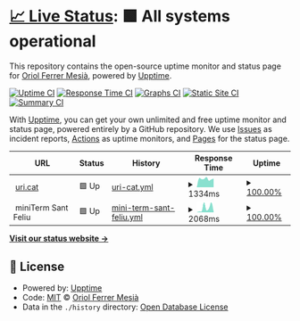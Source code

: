 # [📈 Live Status](https://armadillu.github.io/upptime): <!--live status--> **🟩 All systems operational**

This repository contains the open-source uptime monitor and status page for [Oriol Ferrer Mesià](http://uri.cat), powered by [Upptime](https://github.com/upptime/upptime).

[![Uptime CI](https://github.com/armadillu/upptime/workflows/Uptime%20CI/badge.svg)](https://github.com/armadillu/upptime/actions?query=workflow%3A%22Uptime+CI%22)
[![Response Time CI](https://github.com/armadillu/upptime/workflows/Response%20Time%20CI/badge.svg)](https://github.com/armadillu/upptime/actions?query=workflow%3A%22Response+Time+CI%22)
[![Graphs CI](https://github.com/armadillu/upptime/workflows/Graphs%20CI/badge.svg)](https://github.com/armadillu/upptime/actions?query=workflow%3A%22Graphs+CI%22)
[![Static Site CI](https://github.com/armadillu/upptime/workflows/Static%20Site%20CI/badge.svg)](https://github.com/armadillu/upptime/actions?query=workflow%3A%22Static+Site+CI%22)
[![Summary CI](https://github.com/armadillu/upptime/workflows/Summary%20CI/badge.svg)](https://github.com/armadillu/upptime/actions?query=workflow%3A%22Summary+CI%22)

With [Upptime](https://upptime.js.org), you can get your own unlimited and free uptime monitor and status page, powered entirely by a GitHub repository. We use [Issues](https://github.com/armadillu/upptime/issues) as incident reports, [Actions](https://github.com/armadillu/upptime/actions) as uptime monitors, and [Pages](https://armadillu.github.io/upptime) for the status page.

<!--start: status pages-->
<!-- This summary is generated by Upptime (https://github.com/upptime/upptime) -->
<!-- Do not edit this manually, your changes will be overwritten -->
<!-- prettier-ignore -->
| URL | Status | History | Response Time | Uptime |
| --- | ------ | ------- | ------------- | ------ |
| <img alt="" src="https://icons.duckduckgo.com/ip3/uri.cat.ico" height="13"> [uri.cat](https://uri.cat) | 🟩 Up | [uri-cat.yml](https://github.com/armadillu/upptime/commits/HEAD/history/uri-cat.yml) | <details><summary><img alt="Response time graph" src="./graphs/uri-cat/response-time-week.png" height="20"> 1334ms</summary><br><a href="https://armadillu.github.io/upptime/history/uri-cat"><img alt="Response time 1714" src="https://img.shields.io/endpoint?url=https%3A%2F%2Fraw.githubusercontent.com%2Farmadillu%2Fupptime%2FHEAD%2Fapi%2Furi-cat%2Fresponse-time.json"></a><br><a href="https://armadillu.github.io/upptime/history/uri-cat"><img alt="24-hour response time 1391" src="https://img.shields.io/endpoint?url=https%3A%2F%2Fraw.githubusercontent.com%2Farmadillu%2Fupptime%2FHEAD%2Fapi%2Furi-cat%2Fresponse-time-day.json"></a><br><a href="https://armadillu.github.io/upptime/history/uri-cat"><img alt="7-day response time 1334" src="https://img.shields.io/endpoint?url=https%3A%2F%2Fraw.githubusercontent.com%2Farmadillu%2Fupptime%2FHEAD%2Fapi%2Furi-cat%2Fresponse-time-week.json"></a><br><a href="https://armadillu.github.io/upptime/history/uri-cat"><img alt="30-day response time 1503" src="https://img.shields.io/endpoint?url=https%3A%2F%2Fraw.githubusercontent.com%2Farmadillu%2Fupptime%2FHEAD%2Fapi%2Furi-cat%2Fresponse-time-month.json"></a><br><a href="https://armadillu.github.io/upptime/history/uri-cat"><img alt="1-year response time 1751" src="https://img.shields.io/endpoint?url=https%3A%2F%2Fraw.githubusercontent.com%2Farmadillu%2Fupptime%2FHEAD%2Fapi%2Furi-cat%2Fresponse-time-year.json"></a></details> | <details><summary><a href="https://armadillu.github.io/upptime/history/uri-cat">100.00%</a></summary><a href="https://armadillu.github.io/upptime/history/uri-cat"><img alt="All-time uptime 99.31%" src="https://img.shields.io/endpoint?url=https%3A%2F%2Fraw.githubusercontent.com%2Farmadillu%2Fupptime%2FHEAD%2Fapi%2Furi-cat%2Fuptime.json"></a><br><a href="https://armadillu.github.io/upptime/history/uri-cat"><img alt="24-hour uptime 100.00%" src="https://img.shields.io/endpoint?url=https%3A%2F%2Fraw.githubusercontent.com%2Farmadillu%2Fupptime%2FHEAD%2Fapi%2Furi-cat%2Fuptime-day.json"></a><br><a href="https://armadillu.github.io/upptime/history/uri-cat"><img alt="7-day uptime 100.00%" src="https://img.shields.io/endpoint?url=https%3A%2F%2Fraw.githubusercontent.com%2Farmadillu%2Fupptime%2FHEAD%2Fapi%2Furi-cat%2Fuptime-week.json"></a><br><a href="https://armadillu.github.io/upptime/history/uri-cat"><img alt="30-day uptime 100.00%" src="https://img.shields.io/endpoint?url=https%3A%2F%2Fraw.githubusercontent.com%2Farmadillu%2Fupptime%2FHEAD%2Fapi%2Furi-cat%2Fuptime-month.json"></a><br><a href="https://armadillu.github.io/upptime/history/uri-cat"><img alt="1-year uptime 98.89%" src="https://img.shields.io/endpoint?url=https%3A%2F%2Fraw.githubusercontent.com%2Farmadillu%2Fupptime%2FHEAD%2Fapi%2Furi-cat%2Fuptime-year.json"></a></details>
| <img alt="" src="https://icons.duckduckgo.com/ip3/null.ico" height="13"> miniTerm Sant Feliu | 🟩 Up | [mini-term-sant-feliu.yml](https://github.com/armadillu/upptime/commits/HEAD/history/mini-term-sant-feliu.yml) | <details><summary><img alt="Response time graph" src="./graphs/mini-term-sant-feliu/response-time-week.png" height="20"> 2068ms</summary><br><a href="https://armadillu.github.io/upptime/history/mini-term-sant-feliu"><img alt="Response time 1548" src="https://img.shields.io/endpoint?url=https%3A%2F%2Fraw.githubusercontent.com%2Farmadillu%2Fupptime%2FHEAD%2Fapi%2Fmini-term-sant-feliu%2Fresponse-time.json"></a><br><a href="https://armadillu.github.io/upptime/history/mini-term-sant-feliu"><img alt="24-hour response time 239" src="https://img.shields.io/endpoint?url=https%3A%2F%2Fraw.githubusercontent.com%2Farmadillu%2Fupptime%2FHEAD%2Fapi%2Fmini-term-sant-feliu%2Fresponse-time-day.json"></a><br><a href="https://armadillu.github.io/upptime/history/mini-term-sant-feliu"><img alt="7-day response time 2068" src="https://img.shields.io/endpoint?url=https%3A%2F%2Fraw.githubusercontent.com%2Farmadillu%2Fupptime%2FHEAD%2Fapi%2Fmini-term-sant-feliu%2Fresponse-time-week.json"></a><br><a href="https://armadillu.github.io/upptime/history/mini-term-sant-feliu"><img alt="30-day response time 2676" src="https://img.shields.io/endpoint?url=https%3A%2F%2Fraw.githubusercontent.com%2Farmadillu%2Fupptime%2FHEAD%2Fapi%2Fmini-term-sant-feliu%2Fresponse-time-month.json"></a><br><a href="https://armadillu.github.io/upptime/history/mini-term-sant-feliu"><img alt="1-year response time 1678" src="https://img.shields.io/endpoint?url=https%3A%2F%2Fraw.githubusercontent.com%2Farmadillu%2Fupptime%2FHEAD%2Fapi%2Fmini-term-sant-feliu%2Fresponse-time-year.json"></a></details> | <details><summary><a href="https://armadillu.github.io/upptime/history/mini-term-sant-feliu">100.00%</a></summary><a href="https://armadillu.github.io/upptime/history/mini-term-sant-feliu"><img alt="All-time uptime 93.01%" src="https://img.shields.io/endpoint?url=https%3A%2F%2Fraw.githubusercontent.com%2Farmadillu%2Fupptime%2FHEAD%2Fapi%2Fmini-term-sant-feliu%2Fuptime.json"></a><br><a href="https://armadillu.github.io/upptime/history/mini-term-sant-feliu"><img alt="24-hour uptime 100.00%" src="https://img.shields.io/endpoint?url=https%3A%2F%2Fraw.githubusercontent.com%2Farmadillu%2Fupptime%2FHEAD%2Fapi%2Fmini-term-sant-feliu%2Fuptime-day.json"></a><br><a href="https://armadillu.github.io/upptime/history/mini-term-sant-feliu"><img alt="7-day uptime 100.00%" src="https://img.shields.io/endpoint?url=https%3A%2F%2Fraw.githubusercontent.com%2Farmadillu%2Fupptime%2FHEAD%2Fapi%2Fmini-term-sant-feliu%2Fuptime-week.json"></a><br><a href="https://armadillu.github.io/upptime/history/mini-term-sant-feliu"><img alt="30-day uptime 99.42%" src="https://img.shields.io/endpoint?url=https%3A%2F%2Fraw.githubusercontent.com%2Farmadillu%2Fupptime%2FHEAD%2Fapi%2Fmini-term-sant-feliu%2Fuptime-month.json"></a><br><a href="https://armadillu.github.io/upptime/history/mini-term-sant-feliu"><img alt="1-year uptime 88.83%" src="https://img.shields.io/endpoint?url=https%3A%2F%2Fraw.githubusercontent.com%2Farmadillu%2Fupptime%2FHEAD%2Fapi%2Fmini-term-sant-feliu%2Fuptime-year.json"></a></details>

<!--end: status pages-->

[**Visit our status website →**](https://armadillu.github.io/upptime)

## 📄 License

- Powered by: [Upptime](https://github.com/upptime/upptime)
- Code: [MIT](./LICENSE) © [Oriol Ferrer Mesià](http://uri.cat)
- Data in the `./history` directory: [Open Database License](https://opendatacommons.org/licenses/odbl/1-0/)
